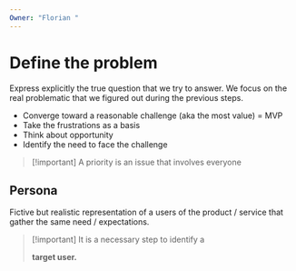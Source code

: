 ```yaml
---
Owner: "Florian "
---
```

# Define the problem
Express explicitly the true question that we try to answer. We focus on the real problematic that we figured out during the previous steps.
- Converge toward a reasonable challenge (aka the most value) = MVP
- Take the frustrations as a basis
- Think about opportunity
- Identify the need to face the challenge

> [!important] A priority is an issue that involves everyone
## Persona
Fictive but realistic representation of a users of the product / service that gather the same need / expectations.

> [!important] It is a necessary step to identify a
> 
> **target user.**